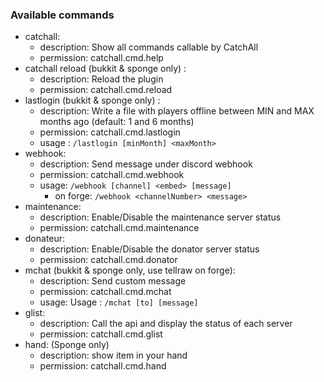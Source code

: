 ### Available commands
- catchall:
  - description: Show all commands callable by CatchAll
  - permission: catchall.cmd.help
- catchall reload (bukkit & sponge only) :
  - description: Reload the plugin
  - permission: catchall.cmd.reload
- lastlogin (bukkit & sponge only) :
  - description: Write a file with players offline between MIN and MAX months ago (default: 1 and 6 months)
  - permission: catchall.cmd.lastlogin
  - usage : `/lastlogin [minMonth] <maxMonth>`
- webhook:
  - description: Send message under discord webhook
  - permission: catchall.cmd.webhook
  - usage: `/webhook [channel] <embed> [message]`
    - on forge: `/webhook <channelNumber> <message>`
- maintenance:
  - description: Enable/Disable the maintenance server status
  - permission: catchall.cmd.maintenance
- donateur:
  - description: Enable/Disable the donator server status
  - permission: catchall.cmd.donator
- mchat (bukkit & sponge only, use tellraw on forge):
  - description: Send custom message
  - permission: catchall.cmd.mchat
  - usage: Usage : `/mchat [to] [message]`
- glist:
  - description: Call the api and display the status of each server
  - permission: catchall.cmd.glist
- hand: (Sponge only)
  - description: show item in your hand
  - permission: catchall.cmd.hand

